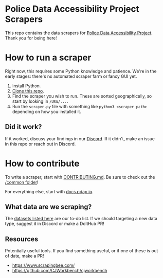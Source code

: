 # Police Data Accessibility Project Scrapers
This repo contains the data scrapers for [Police Data Accessibility Project](https://pdap.io). Thank you for being here!

# How to run a scraper
Right now, this requires some Python knowledge and patience. We're in the early stages: there's no automated scraper farm or fancy GUI yet.

1. Install Python.
2. [Clone this repo](https://docs.github.com/en/repositories/creating-and-managing-repositories/cloning-a-repository).
3. Find the scraper you wish to run. These are sorted geographically, so start by looking in `/USA/...`.
4. Run the `scraper.py` file with something like `python3 <scraper path>` depending on how you  installed it.

## Did it work?
If it worked, discuss your findings in our [Discord](https://discord.gg/wMqex8nKZJ). If it didn't, make an issue in this repo or reach out in Discord.

# How to contribute
To write a scraper, start with [CONTRIBUTING.md](https://github.com/Police-Data-Accessibility-Project/PDAP-Scrapers/blob/main/CONTRIBUTING.md). Be sure to check out the [/common folder](https://github.com/Police-Data-Accessibility-Project/PDAP-Scrapers/tree/main/common/)!

For everything else, start with [docs.pdap.io](https://docs.pdap.io/).

## What data are we scraping?
The [datasets listed here](https://www.dolthub.com/repositories/pdap/datasets/query/master?q=SELECT+*%0AFROM+%60datasets%60%0Awhere+status_id+%3D+1%0A%0A&active=Tables) are our to-do list. If we should targeting a new data type, suggest it in Discord or make a DoltHub PR!

## Resources
Potentially useful tools. If you find something useful, or if one of these is out of date, make a PR!
- https://www.scrapingbee.com/
- https://github.com/CJWorkbench/cjworkbench
